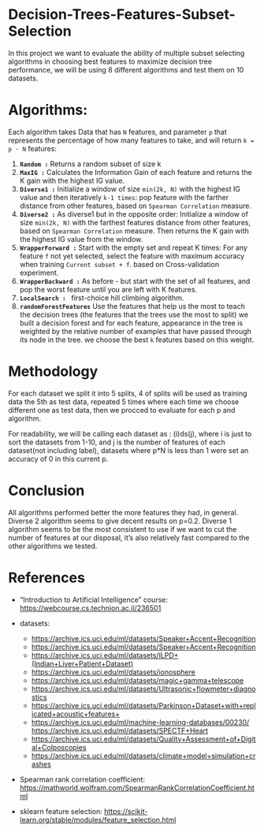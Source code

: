 # Decision-Trees-Features-Subset-Selection

In this project we want to evaluate the ability of multiple subset selecting algorithms in choosing best features to maximize decision tree performance, we
will be using 8 different algorithms and test them on 10 datasets.

# Algorithms:
Each algorithm takes Data that has `N` features, and parameter `p` that represents the percentage of how many features to take, and will return `k = p · N` features:
  1. **`Random :`** Returns a random subset of size k
  2. **`MaxIG :`** Calculates the Information Gain of each feature and returns the K gain with the highest IG value.
  3. **`Diverse1 :`** Initialize a window of size `min(2k, N)` with the highest IG value and then iteratively `k-1 times`: pop feature with the farther distance from other features, based on `Spearman Correlation` measure.
  4. **`Diverse2 :`** As diverse1 but in the opposite order: Initialize a window of size `min(2k, N)` with the farthest features distance from other features, based on `Spearman Correlation` measure. Then returns the K gain with the highest IG value from the window.
  5. **`WrapperForward :`** Start with the empty set and repeat K times: For any feature `f` not yet selected, select the feature with maximum accuracy when training `Current subset + f`. based on Cross-validation experiment.
  6. **`WrapperBackward :`** As before - but start with the set of all features, and pop the worst feature until you are left with K features.
  7. **`LocalSearch : `** first-choice hill climbing algorithm.
  8. **`randomForestFeatures`** Use the features that help us the most to teach the decision trees (the features that the trees use the most to split) we built a decision forest and for each feature, appearance in the tree is weighted by the relative number of examples that have passed through its node in the tree. we choose the best `k` features based on this weight.

# Methodology
For each dataset we split it into 5 splits, 4 of splits will be used as training data the 5th as test data, repeated 5 times where each time we choose different one as test data, then we procced to evaluate for each p and algorithm.

For readability, we will be calling each dataset as : (i)ds(j), where i is just to sort the datasets from 1-10, and j is the number of features of each dataset(not including label), datasets where p*N is less than 1 were set an accuracy of 0 in this current p.

# Conclusion
All algorithms performed better the more features they had, in general.
Diverse 2 algorithm seems to give decent results on p=0.2.
Diverse 1 algorithm seems to be the most consistent to use if we want to cut the number of features at our disposal, it’s also relatively fast compared to the other algorithms we tested.

# References

* “Introduction to Artificial Intelligence” course: https://webcourse.cs.technion.ac.il/236501
* datasets:
  - https://archive.ics.uci.edu/ml/datasets/Speaker+Accent+Recognition 
  - https://archive.ics.uci.edu/ml/datasets/Speaker+Accent+Recognition 
  - https://archive.ics.uci.edu/ml/datasets/ILPD+(Indian+Liver+Patient+Dataset) 
  - https://archive.ics.uci.edu/ml/datasets/ionosphere 
  - https://archive.ics.uci.edu/ml/datasets/magic+gamma+telescope 
  - https://archive.ics.uci.edu/ml/datasets/Ultrasonic+flowmeter+diagnostics 
  - https://archive.ics.uci.edu/ml/datasets/Parkinson+Dataset+with+replicated+acoustic+features+ 
  - https://archive.ics.uci.edu/ml/machine-learning-databases/00230/ https://archive.ics.uci.edu/ml/datasets/SPECTF+Heart 
  - https://archive.ics.uci.edu/ml/datasets/Quality+Assessment+of+Digital+Colposcopies 
  - https://archive.ics.uci.edu/ml/datasets/climate+model+simulation+crashes

* Spearman rank correlation coefficient:
https://mathworld.wolfram.com/SpearmanRankCorrelationCoefficient.html
* sklearn feature selection: https://scikit-learn.org/stable/modules/feature_selection.html
